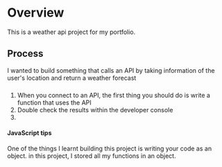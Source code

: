 # Overview

This is a weather api project for my portfolio. 

## Process

I wanted to build something that calls an API by taking information of the user's location and return a weather forecast 



###

1. When you connect to an API, the first thing you should do is write a function that uses the API 
2. Double check the results within the developer console
3. 


#### JavaScript tips

One of the things I learnt building this project is  writing your code as an object. in this project, I stored all my functions in an object.